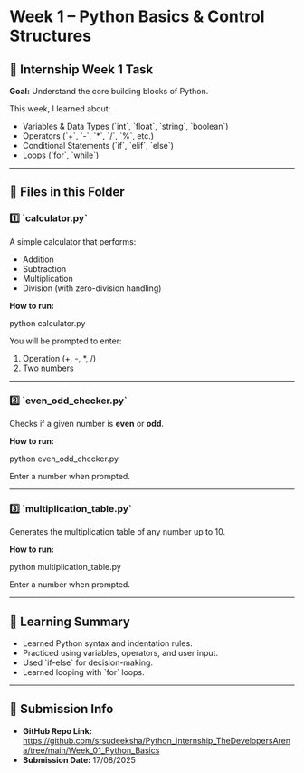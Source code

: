 # Week 1 – Python Basics & Control Structures

## 📅 Internship Week 1 Task
**Goal:** Understand the core building blocks of Python.  

This week, I learned about:
- Variables & Data Types (\`int\`, \`float\`, \`string\`, \`boolean\`)
- Operators (\`+\`, \`-\`, \`*\`, \`/\`, \`%\`, etc.)
- Conditional Statements (\`if\`, \`elif\`, \`else\`)
- Loops (\`for\`, \`while\`)

---

## 📂 Files in this Folder

### 1️⃣ \`calculator.py\`
A simple calculator that performs:
- Addition
- Subtraction
- Multiplication
- Division (with zero-division handling)

**How to run:**

python calculator.py

You will be prompted to enter:
1. Operation (+, -, *, /)
2. Two numbers

---

### 2️⃣ \`even_odd_checker.py\`
Checks if a given number is **even** or **odd**.

**How to run:**

python even_odd_checker.py

Enter a number when prompted.

---

### 3️⃣ \`multiplication_table.py\`
Generates the multiplication table of any number up to 10.

**How to run:**

python multiplication_table.py

Enter a number when prompted.

---

## 📝 Learning Summary
- Learned Python syntax and indentation rules.
- Practiced using variables, operators, and user input.
- Used \`if-else\` for decision-making.
- Learned looping with \`for\` loops.

---

## 📌 Submission Info
- **GitHub Repo Link:** https://github.com/srsudeeksha/Python_Internship_TheDevelopersArena/tree/main/Week_01_Python_Basics
- **Submission Date:** 17/08/2025

